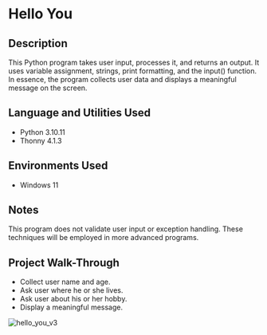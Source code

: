 # Hello You


## Description
This Python program takes user input, processes it, and returns an output. It uses variable assignment, strings, print formatting, and the input() function. In essence, the program collects user data and displays a meaningful message on the screen.


## Language and Utilities Used
- Python 3.10.11
- Thonny 4.1.3


## Environments Used
- Windows 11


## Notes
This program does not validate user input or exception handling. These techniques will be employed in more advanced programs. 


## Project Walk-Through
- Collect user name and age.
- Ask user where he or she lives.
- Ask user about his or her hobby.
- Display a meaningful message.

![hello_you_v3](https://github.com/user-attachments/assets/98716390-9fed-47ca-8243-35112048d46b)
